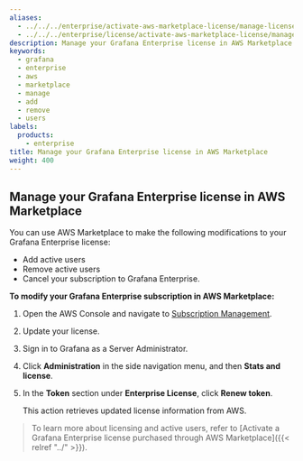 ```yaml
---
aliases:
  - ../../../enterprise/activate-aws-marketplace-license/manage-license-in-aws-marketplace/
  - ../../../enterprise/license/activate-aws-marketplace-license/manage-license-in-aws-marketplace/
description: Manage your Grafana Enterprise license in AWS Marketplace
keywords:
  - grafana
  - enterprise
  - aws
  - marketplace
  - manage
  - add
  - remove
  - users
labels:
  products:
    - enterprise
title: Manage your Grafana Enterprise license in AWS Marketplace
weight: 400
---
```


## Manage your Grafana Enterprise license in AWS Marketplace

You can use AWS Marketplace to make the following modifications to your Grafana Enterprise license:

- Add active users
- Remove active users
- Cancel your subscription to Grafana Enterprise.

**To modify your Grafana Enterprise subscription in AWS Marketplace:**

1. Open the AWS Console and navigate to [Subscription Management](https://console.aws.amazon.com/marketplace/home/subscriptions#/subscriptions).

1. Update your license.

1. Sign in to Grafana as a Server Administrator.

1. Click **Administration** in the side navigation menu, and then **Stats and license**.

1. In the **Token** section under **Enterprise License**, click **Renew token**.

   This action retrieves updated license information from AWS.

> To learn more about licensing and active users, refer to [Activate a Grafana Enterprise license purchased through AWS Marketplace]({{< relref "../" >}}).
